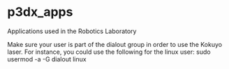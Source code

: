 # p3dx_apps
Applications used in the Robotics Laboratory

Make sure your user is part of the dialout group in order to use the Kokuyo laser. For instance, you could use the following for the linux user:
    sudo usermod -a -G dialout linux
